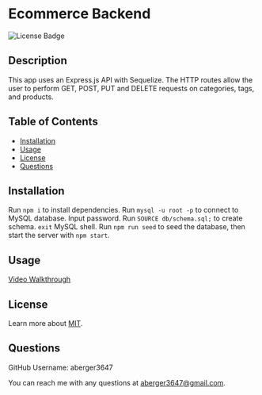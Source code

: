 
# Ecommerce Backend

![License Badge](https://img.shields.io/badge/license-MIT-blue)

## Description
This app uses an Express.js API with Sequelize. The HTTP routes allow the user to perform GET, POST, PUT and DELETE requests on categories, tags, and products.
  
## Table of Contents
- [Installation](#installation)
- [Usage](#usage)
- [License](#license)
- [Questions](#questions)
  
## Installation
Run `npm i` to install dependencies. Run `mysql -u root -p` to connect to MySQL database. Input password. Run `SOURCE db/schema.sql;` to create schema. `exit` MySQL shell. Run `npm run seed` to seed the database, then start the server with `npm start`.
  
## Usage
[Video Walkthrough](https://drive.google.com/file/d/1GA8lvaffijg7uzWcmuK8ODAZ6qvb4YVJ/view?usp=sharing)

## License
Learn more about [MIT](https://choosealicense.com/licenses/mit/).
  
## Questions
GitHub Username: aberger3647

You can reach me with any questions at aberger3647@gmail.com.
